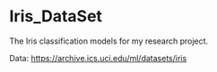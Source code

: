 # Iris_DataSet
The Iris classification models for my research project.

Data: https://archive.ics.uci.edu/ml/datasets/iris
